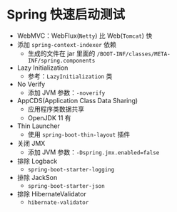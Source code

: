 # Spring 快速启动测试
- WebMVC：WebFlux(`Netty`) 比 Web(`Tomcat`) 快
- 添加 `spring-context-indexer` 依赖
  - 生成的文件在 jar 里面的 `/BOOT-INF/classes/META-INF/spring.components`
- Lazy Initialization
  - 参考：`LazyInitialization` 类
- No Verify
  - 添加 JVM 参数：`-noverify`
- AppCDS(Application Class Data Sharing)
  - 应用程序类数据共享
  - OpenJDK 11 有
- Thin Launcher
  - 使用 `spring-boot-thin-layout` 插件
- 关闭 JMX
  - 添加 JVM 参数：`-Dspring.jmx.enabled=false`
- 排除 Logback
  - `spring-boot-starter-logging`
- 排除 JackSon
  - `spring-boot-starter-json`
- 排除 HibernateValidator
  - `hibernate-validator`  